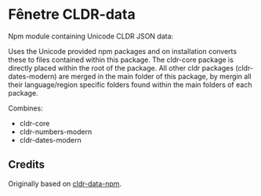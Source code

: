 # Fênetre CLDR-data
Npm module containing Unicode CLDR JSON data:

[Unicode CLDR JSON]: http://cldr.unicode.org/index/cldr-spec/json.

Uses the Unicode provided npm packages and on installation converts these to files contained within this package.
The cldr-core package is directly placed within the root of the package.
All other cldr packages (cldr-dates-modern) are merged in the main folder of this package, by mergin all their language/region specific folders found within the main folders of each package.

Combines:

- cldr-core
- cldr-numbers-modern
- cldr-dates-modern

## Credits

Originally based on [cldr-data-npm](https://github.com/rxaviers/cldr-data-npm).
